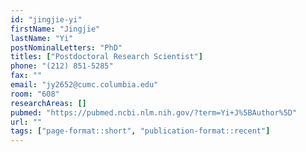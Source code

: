 ```yaml
---
id: "jingjie-yi"
firstName: "Jingjie"
lastName: "Yi"
postNominalLetters: "PhD"
titles: ["Postdoctoral Research Scientist"]
phone: "(212) 851-5285"
fax: ""
email: "jy2652@cumc.columbia.edu"
room: "608"
researchAreas: []
pubmed: "https://pubmed.ncbi.nlm.nih.gov/?term=Yi+J%5BAuthor%5D"
url: ""
tags: ["page-format::short", "publication-format::recent"]
---
```

